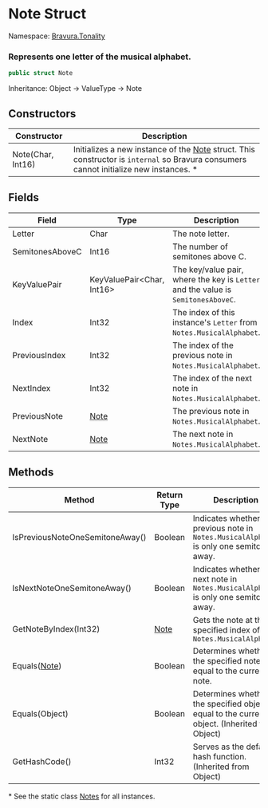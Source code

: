 # Note Struct

Namespace: [Bravura.Tonality](./Bravura.Tonality.md)

### Represents one letter of the musical alphabet.

```csharp
public struct Note
```

Inheritance: Object -> ValueType -> Note

## Constructors
| Constructor | Description |
| --- | --- |
| Note(Char, Int16) | Initializes a new instance of the [Note](./Note.md) struct. This constructor is `internal` so Bravura consumers cannot initialize new instances. * |

## Fields
| Field | Type | Description |
| --- | --- | --- |
| Letter | Char | The note letter. |
| SemitonesAboveC | Int16 | The number of semitones above C. |
| KeyValuePair | KeyValuePair<Char, Int16> | The key/value pair, where the key is `Letter` and the value is `SemitonesAboveC`. |
| Index | Int32 | The index of this instance's `Letter` from `Notes.MusicalAlphabet`. |
| PreviousIndex | Int32 | The index of the previous note in `Notes.MusicalAlphabet`. |
| NextIndex | Int32 | The index of the next note in `Notes.MusicalAlphabet`. |
| PreviousNote | [Note](./Note.md) | The previous note in `Notes.MusicalAlphabet`. |
| NextNote | [Note](./Note.md) | The next note in `Notes.MusicalAlphabet`. |

## Methods
| Method | Return Type | Description |
| --- | --- | --- |
| IsPreviousNoteOneSemitoneAway() | Boolean | Indicates whether the previous note in `Notes.MusicalAlphabet` is only one semitone away. |
| IsNextNoteOneSemitoneAway() | Boolean | Indicates whether the next note in `Notes.MusicalAlphabet` is only one semitone away. |
| GetNoteByIndex(Int32) | [Note](./Note.md) | Gets the note at the specified index of `Notes.MusicalAlphabet` |
| Equals([Note](./Note.md)) | Boolean | Determines whether the specified note is equal to the current note. |
| Equals(Object) | Boolean | Determines whether the specified object is equal to the current object. (Inherited from Object) |
| GetHashCode() | Int32 | Serves as the default hash function. (Inherited from Object) |

\* See the static class [Notes](./Notes.md) for all instances.
